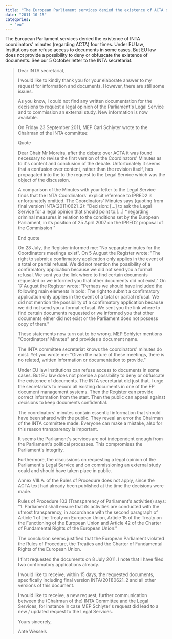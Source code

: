 ```yaml
---
title: "The European Parliament services denied the existence of ACTA documents four times"
date: "2011-10-15"
categories: 
  - "eu"
---
```


The European Parliament services denied the existence of INTA coordinators' minutes (regarding ACTA) four times. Under EU law, Institutions can refuse access to documents in some cases. But EU law does not provide a possibility to deny or obfuscate the existence of documents. See our 5 October letter to the INTA secretariat.

> Dear INTA secretariat,
> 
> I would like to kindly thank you for your elaborate answer to my request for information and documents. However, there are still some issues.
> 
> As you know, I could not find any written documentation for the decisions to request a legal opinion of the Parliament's Legal Service and to commission an external study. New information is now available.
> 
> On Friday 23 September 2011, MEP Carl Schlyter wrote to the Chairman of the INTA committee:
> 
> Quote
> 
> Dear Chair Mr Moreira, after the debate over ACTA it was found necessary to revise the first version of the Coordinators' Minutes as to it's content and conclusion of the debate. Unfortunately it seems that a confusion over content, rather than the revision itself, has propagated into the to the request to the Legal Service which was the object of the discussion.
> 
> A comparison of the Minutes with your letter to the Legal Service finds that the INTA Coordinators' explicit reference to IPRED2 is unfortunately omitted. The Coordinators' Minutes says (quoting from final version INTA(2011)0621\_2): "Decision: \[...\] to ask the Legal Service for a legal opinion that should point to:\[...\] \* regarding criminal measures in relation to the conditions set by the European Parliament, in its position of 25 April 2007 on the IPRED2 proposal of the Commission "
> 
> End quote
> 
> On 28 July, the Register informed me: "No separate minutes for the Coordinators meetings exist". On 5 August the Register wrote: "The right to submit a confirmatory application only applies in the event of a total or partial refusal. We did not mention the possibility of a confirmatory application because we did not send you a formal refusal. We sent you the link where to find certain documents requested or we informed you that other documents did not exist." On 17 August the Register wrote: "Perhaps we should have included the following main elements in bold: The right to submit a confirmatory application only applies in the event of a total or partial refusal. We did not mention the possibility of a confirmatory application because we did not send you a formal refusal. We sent you the link where to find certain documents requested or we informed you that other documents either did not exist or the Parliament does not possess copy of them."
> 
> These statements now turn out to be wrong. MEP Schlyter mentions "Coordinators' Minutes" and provides a document name.
> 
> The INTA committee secretariat knows the coordinators' minutes do exist. Yet you wrote me: "Given the nature of these meetings, there is no related, written information or documentation to provide."
> 
> Under EU law Institutions can refuse access to documents in some cases. But EU law does not provide a possibility to deny or obfuscate the existence of documents. The INTA secretariat did just that. I urge the secretariats to record all existing documents in one of the EP document management systems. Then the Register can provide correct information from the start. Then the public can appeal against decisions to keep documents confidential.
> 
> The coordinators' minutes contain essential information that should have been shared with the public. They reveal an error the Chairman of the INTA committee made. Everyone can make a mistake, also for this reason transparency is important.
> 
> It seems the Parliament's services are not independent enough from the Parliament's political processes. This compromises the Parliament's integrity.
> 
> Furthermore, the discussions on requesting a legal opinion of the Parliament's Legal Service and on commissioning an external study could and should have taken place in public.
> 
> Annex VIII.A. of the Rules of Procedure does not apply, since the ACTA text had already been published at the time the decisions were made.
> 
> Rules of Procedure 103 (Transparency of Parliament's activities) says: "1. Parliament shall ensure that its activities are conducted with the utmost transparency, in accordance with the second paragraph of Article 1 of the Treaty on European Union, Article 15 of the Treaty on the Functioning of the European Union and Article 42 of the Charter of Fundamental Rights of the European Union."
> 
> The conclusion seems justified that the European Parliament violated the Rules of Procedure, the Treaties and the Charter of Fundamental Rights of the European Union.
> 
> I first requested the documents on 8 July 2011. I note that I have filed two confirmatory applications already.
> 
> I would like to receive, within 15 days, the requested documents, specifically including final version INTA(2011)0621\_2 and all other versions of this document.
> 
> I would like to receive, a new request, further communication between the (Chairman of the) INTA Committee and the Legal Services, for instance in case MEP Schlyter's request did lead to a new / updated request to the Legal Services.
> 
> Yours sincerely,
> 
> Ante Wessels

